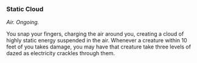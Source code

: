 ### Static Cloud
_Air. Ongoing._

You snap your fingers, charging the air around you, creating a cloud of highly static energy suspended in the air. Whenever a creature within 10 feet of you takes damage, you may have that creature take three levels of dazed as electricity crackles through them.
